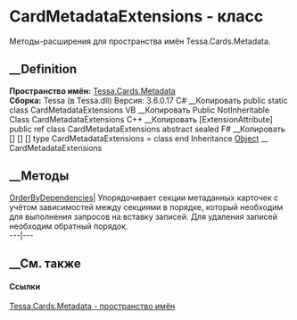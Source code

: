 # CardMetadataExtensions - класс
Методы-расширения для пространства имён Tessa.Cards.Metadata.
## __Definition
 **Пространство имён:** [Tessa.Cards.Metadata](N_Tessa_Cards_Metadata.htm)  
 **Сборка:** Tessa (в Tessa.dll) Версия: 3.6.0.17
C# __Копировать
     public static class CardMetadataExtensions
VB __Копировать
    <ExtensionAttribute>
    Public NotInheritable Class CardMetadataExtensions
C++ __Копировать
    [ExtensionAttribute]
    public ref class CardMetadataExtensions abstract sealed
F# __Копировать
     [<AbstractClassAttribute>]
    [<SealedAttribute>]
    [<ExtensionAttribute>]
    type CardMetadataExtensions = class end
Inheritance
    [Object](https://learn.microsoft.com/dotnet/api/system.object) __ CardMetadataExtensions
##  __Методы
[OrderByDependencies](M_Tessa_Cards_Metadata_CardMetadataExtensions_OrderByDependencies.htm)|
Упорядочивает секции метаданных карточек с учётом зависимостей между секциями
в порядке, который необходим для выполнения запросов на вставку записей. Для
удаления записей необходим обратный порядок.  
---|---  
## __См. также
#### Ссылки
[Tessa.Cards.Metadata - пространство имён](N_Tessa_Cards_Metadata.htm)
